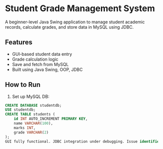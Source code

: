 # Student Grade Management System

A beginner-level Java Swing application to manage student academic records, calculate grades, and store data in MySQL using JDBC.

## Features
- GUI-based student data entry
- Grade calculation logic
- Save and fetch from MySQL
- Built using Java Swing, OOP, JDBC

## How to Run
1. Set up MySQL DB:
```sql
CREATE DATABASE studentdb;
USE studentdb;
CREATE TABLE students (
    id INT AUTO_INCREMENT PRIMARY KEY,
    name VARCHAR(100),
    marks INT,
    grade VARCHAR(2)
);
GUI fully functional. JDBC integration under debugging. Issue identified with MySQL connector or credentials. Logs and error handlers added to resolve connectivity
